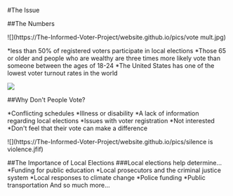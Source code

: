 #The Issue

##The Numbers

![](https://The-Informed-Voter-Project/website.github.io/pics/vote mult.jpg)

  *less than 50% of registered voters participate in local elections
  *Those 65 or older and people who are wealthy are three times more likely vote than someone between the ages of 18-24
  *The United States has one of the lowest voter turnout rates in the world

![](https://The-Informed-Voter-Project/website.github.io/pics/funnel.png)

##Why Don't People Vote?

  *Conflicting schedules
  *Illness or disability
  *A lack of information regarding local elections
  *Issues with voter registration
  *Not interested
  *Don't feel that their vote can make a difference
  
![](https://The-Informed-Voter-Project/website.github.io/pics/silence is violence.jfif)

##The Importance of Local Elections
###Local elections help determine...
  *Funding for public education
  *Local prosecutors and the criminal justice system
  *Local responses to climate change
  *Police funding
  *Public transportation
  And so much more...
